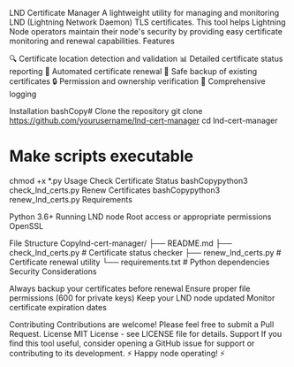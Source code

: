 LND Certificate Manager
A lightweight utility for managing and monitoring LND (Lightning Network Daemon) TLS certificates. This tool helps Lightning Node operators maintain their node's security by providing easy certificate monitoring and renewal capabilities.
Features

🔍 Certificate location detection and validation
📊 Detailed certificate status reporting
🔄 Automated certificate renewal
💾 Safe backup of existing certificates
🔒 Permission and ownership verification
📝 Comprehensive logging

Installation
bashCopy# Clone the repository
git clone https://github.com/yourusername/lnd-cert-manager
cd lnd-cert-manager

# Make scripts executable
chmod +x *.py
Usage
Check Certificate Status
bashCopypython3 check_lnd_certs.py
Renew Certificates
bashCopypython3 renew_lnd_certs.py
Requirements

Python 3.6+
Running LND node
Root access or appropriate permissions
OpenSSL

File Structure
Copylnd-cert-manager/
├── README.md
├── check_lnd_certs.py    # Certificate status checker
├── renew_lnd_certs.py    # Certificate renewal utility
└── requirements.txt      # Python dependencies
Security Considerations

Always backup your certificates before renewal
Ensure proper file permissions (600 for private keys)
Keep your LND node updated
Monitor certificate expiration dates

Contributing
Contributions are welcome! Please feel free to submit a Pull Request.
License
MIT License - see LICENSE file for details.
Support
If you find this tool useful, consider opening a GitHub issue for support or contributing to its development.
⚡ Happy node operating! ⚡
